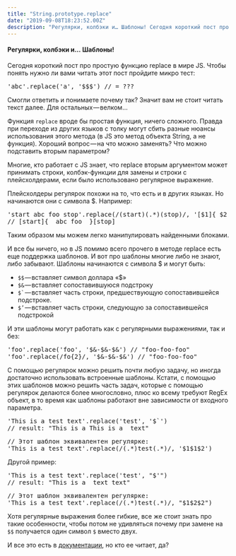 ```yaml
---
title: "String.prototype.replace"
date: "2019-09-08T18:23:52.00Z"
description: "Регулярки, колбэки и… Шаблоны! Сегодня короткий пост про простую функцию replace в мире JS. Чтобы понять нужно ли вами читать эт"
---
```


<!--kg-card-begin: html--><h4>Регулярки, колбэки и… Шаблоны!</h4>
<p>Сегодня короткий пост про простую функцию replace в мире JS. Чтобы понять нужно ли вами читать этот пост пройдите микро тест:</p>
<pre>'abc'.replace('a', '$$$') // = ???</pre>
<p>Смогли ответить и понимаете почему так? Значит вам не стоит читать текст далее. Для остальных — велком…</p>
<p>Функция <code>replace</code> вроде бы простая функция, ничего сложного. Правда при переходе из других языков с толку могут сбить разные нюансы использования этого метода (в JS это метод объекта String, а не функция). Хороший вопрос — на что можно заменять? Что можно подставить вторым параметром?</p>
<p>Многие, кто работает с JS знает, что replace вторым аргументом может принимать строки, колбэк-функции для замены и строки с плейсхолдерами, если было использовано регулярное выражение.</p>
<p>Плейсхолдеры регулярок похожи на то, что есть и в других языках. Но начинаются они с символа $. Например:</p>
<pre>'start abc foo stop'.replace(/(start)(.*)(stop)/, '[$1]{ $2 }[$3]')<br>// [start]{  abc foo  }[stop]</pre>
<p>Таким образом мы можем легко манипулировать найденными блоками.</p>
<p>И все бы ничего, но в JS помимо всего прочего в методе replace есть еще поддержка шаблонов. И вот про шаблоны многие либо не знают, либо забывают. Шаблоны начинаются с символа $ и могут быть:</p>
<ul>
<li>
<code>$$</code> — вставляет символ доллара «$»</li>
<li>
<code>$&amp;</code> — вставляет сопоставившуюся подстроку</li>
<li>
<code>$`</code> — вставляет часть строки, предшествующую сопоставившейся подстроке.</li>
<li>
<code>$’</code> — вставляет часть строки, следующую за сопоставившейся подстрокой</li>
</ul>
<p>И эти шаблоны могут работать как с регулярными выражениями, так и без:</p>
<pre>'foo'.replace('foo', '$&amp;-$&amp;-$&amp;') // "foo-foo-foo"<br>'foo'.replace(/fo{2}/, '$&amp;-$&amp;-$&amp;') // "foo-foo-foo"</pre>
<p>С помощью регулярок можно решить почти любую задачу, но иногда достаточно использовать встроенные шаблоны. Кстати, с помощью этих шаблонов можно решить часть задач, которые с помощью регулярок делаются более многословно, плюс ко всему требуют RegEx объект, в то время как шаблоны работают вне зависимости от входного параметра.</p>
<pre>'This is a test text'.replace('test', '$`')<br>// result: "This is a This is a  text"</pre>
<pre>// Этот шаблон эквивалентен регулярке:<br>'This is a test text'.replace(/(.*)test(.*)/, '$1$1$2')</pre>
<p>Другой пример:</p>
<pre>'This is a test text'.replace('test', "$'")<br>// result: "This is a  text text"</pre>
<pre>// Этот шаблон эквивалентен регулярке:<br>'This is a test text'.replace(/(.*)test(.*)/, "$1$2$2")</pre>
<p>Хотя регулярные выражения более гибкие, все же стоит знать про такие особенности, чтобы потом не удивляться почему при замене на <code>$$</code> получается один символ <code>$</code> вместо двух.</p>
<p>И все это есть в <a href="https://developer.mozilla.org/en-US/docs/Web/JavaScript/Reference/Global_Objects/String/replace#Specifying_a_string_as_a_parameter" target="_blank" rel="noopener noreferrer">документации</a>, но кто ее читает, да?</p>

<!--kg-card-end: html-->

